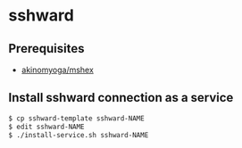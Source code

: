 # sshward

## Prerequisites

- [akinomyoga/mshex](https://github.com/akinomyoga/mshex)

## Install sshward connection as a service

```bash
$ cp sshward-template sshward-NAME
$ edit sshward-NAME
$ ./install-service.sh sshward-NAME
```
